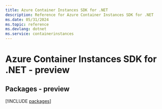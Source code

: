 ```yaml
---
title: Azure Container Instances SDK for .NET
description: Reference for Azure Container Instances SDK for .NET
ms.date: 05/31/2024
ms.topic: reference
ms.devlang: dotnet
ms.service: containerinstances
---
```

# Azure Container Instances SDK for .NET - preview
## Packages - preview
[!INCLUDE [packages](container-instances-index.md)]